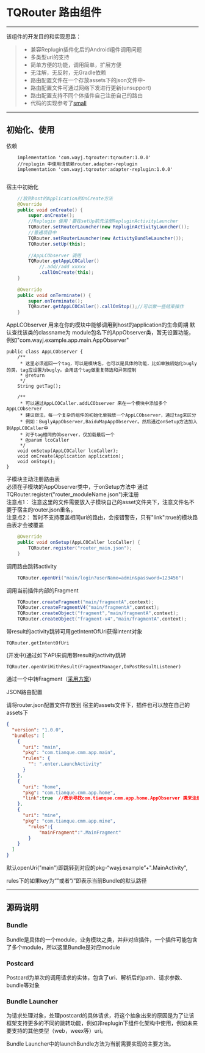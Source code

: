 # TQRouter 路由组件

------

该组件的开发目的和实现思路：

> * 兼容Replugin插件化后的Android组件调用问题
> * 多类型uri的支持
> * 简单方便的功能，调用简单，扩展方便
> * 无注解，无反射，无Gradle依赖
> * 路由配置文件在一个存放assets下的json文件中-
> * 路由配置文件可通过网络下发进行更新(unsupport)
> * 路由配置支持不同个体插件自己注册自己的路由
> * 代码的实现参考了[small](https://github.com/wequick/Small)

------

## 初始化、使用

依赖

```
    implementation 'com.wayj.tqrouter:tqrouter:1.0.0'
    //replugin 中使用请依赖router.adapter-replugin
    implementation 'com.wayj.tqrouter:adapter-replugin:1.0.0'
    
```

宿主中初始化

```java
    //放到host的Application的OnCreate方法
    @Override
	public void onCreate() {
		super.onCreate();
        //Replugin 使用：要在setUp前先注册RepluginActivityLauncher
	    TQRouter.setRouterLauncher(new RepluginActivityLauncher());
        //普通项目中
	    TQRouter.setRouterLauncher(new ActivityBundleLauncher());
	    TQRouter.setUp(this);
	    
	    //AppLCObserver 调用
	    TQRouter.getAppLCOCaller()
	        //.add//add xxxxx
	        .callOnCreate(this);
	}
	
	@Override
    public void onTerminate() {
        super.onTerminate();
        TQRouter.getAppLCOCaller().callOnStop();//可以做一些结束操作
    }

```

AppLCObserver 用来在你的模块中能够调用到host的application的生命周期
默认查找该类的classname为 module包名下的AppObserver类，暂无设置功能，例如"com.wayj.example.app.main.AppObserver"
```
public class AppLCObserver {
    /**
     * 这里必须返回一个tag，可以是模块名，也可以是具体的功能，比如单独初始化bugly的类，tag应设置为bugly。会用这个tag做重复筛选和异常控制
     * @return
     */
    String getTag();

    /**
     * 可以通过AppLCOCaller.addLCObserver 来在一个模块中添加多个AppLCObserver
     * 建议做法，每一个复杂的组件的初始化单独放一个AppLCObserver，通过tag来区分
     * 例如：BuglyAppObserver,BaiduMapAppObserver。然后通过onSetup方法加入到AppLCOCaller中
     * 对于tag相同的Observer，仅加载最后一个
     * @param lcoCaller
     */
    void onSetup(AppLCOCaller lcoCaller);
    void onCreate(Application application);
    void onStop();
}
```

子模块主动注册路由表  
必须在子模块的AppObserver类中，于onSetup方法中 通过TQRouter.register("router_moduleName.json")来注册  
注意点1： 注意这里的文件需要放入子模块自己的asset文件夹下，注意文件名不要于宿主的router.json重名。  
注意点2： 暂时不支持覆盖相同uri的路由，会报错警告，只有"link":true的模块路由表才会被覆盖

```java
    @Override
    public void onSetup(AppLCOCaller lcoCaller) {
        TQRouter.register("router_main.json");
    }
```


调用路由跳转activity

```java
    TQRouter.openUri("main/login?userName=admin&password=123456")
```

调用当前插件内部的Fragment

```java
	TQRouter.createFragment("main/fragmentA",context);
	TQRouter.createFragmentV4("main/fragmentA",context);
	TQRouter.createObject("fragment","main/fragmentA",context);  
	TQRouter.createObject("fragment-v4","main/fragmentA",context); 
```

带result的activity跳转可用getIntentOfUri获得Intent对象

```
TQRouter.getIntentOfUri
```

(开发中)通过如下API来调用带result的activity跳转</p> 
```
TQRouter.openUriWithResult(FragmentManager,OnPostResultListener)
```
通过一个中转Fragment（[采用方案](https://blog.csdn.net/gengqiquan/article/details/74331845)）</p> 



JSON路由配置

请将router.json配置文件存放到 宿主的assets文件下，插件也可以放在自己的assets下

```json
{
  "version": "1.0.0",
  "bundles": [
    {
      "uri": "main",
      "pkg": "com.tianque.cmm.app.main",
      "rules": {
        "": ".enter.LaunchActivity"
      }
    },
    {
      "uri": "home",
      "pkg": "com.tianque.cmm.app.home",
      "link":true  //表示寻找com.tianque.cmm.app.home.AppObserver 类来注册子模块的路由表，只有"link":true的模块路由表才会被覆盖
    },
    {
      "uri": "mine",
      "pkg": "com.tianque.cmm.app.mine",
        "rules":{
            "mainFragment":".MainFragment"
        }
    }
  ]
}

```

默认openUri("main")即跳转到对应的pkg-“wayj.example”+".MainActivity",

rules下的如果key为“”或者“/”即表示当前Bundle的默认路径  

------

## 源码说明

### Bundle

Bundle是具体的一个module，业务模块之类，并非对应插件，一个插件可能包含了多个module，所以这里Bundle是对应module

### Postcard

Postcard为单次的调用请求的实体，包含了uri、解析后的path、请求参数、bundle等对象

### Bundle Launcher

为请求处理对象，处理postcard的具体请求，将这个抽象出来的原因是为了让该框架支持更多的不同的跳转功能，例如非replugin下组件化架构中使用，例如未来要支持的其他类型（web，weex等）uri。

Bundle Launcher中的launchBundle方法为当前需要实现的主要方法。

